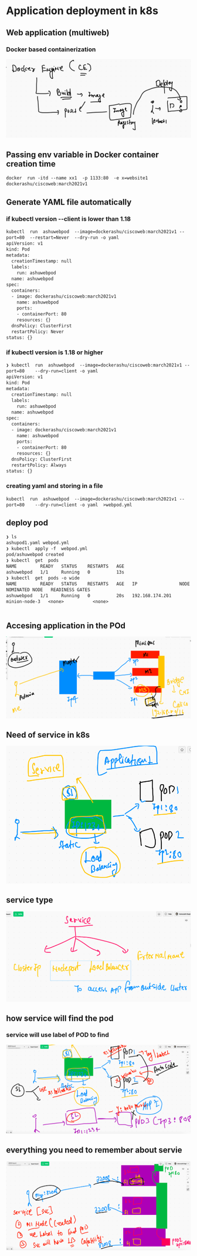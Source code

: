 # Application deployment in k8s 

## Web application (multiweb)

### Docker based containerization 

<img src="appdep.png">

## Passing env variable in Docker container creation time 

```
docker  run -itd --name xx1  -p 1133:80  -e x=website1  dockerashu/ciscoweb:march2021v1 

```
## Generate YAML file automatically 

### if kubectl version --client is lower than 1.18 

```
kubectl  run  ashuwebpod  --image=dockerashu/ciscoweb:march2021v1 --port=80  --restart=Never  --dry-run -o yaml
apiVersion: v1
kind: Pod
metadata:
  creationTimestamp: null
  labels:
    run: ashuwebpod
  name: ashuwebpod
spec:
  containers:
  - image: dockerashu/ciscoweb:march2021v1
    name: ashuwebpod
    ports:
    - containerPort: 80
    resources: {}
  dnsPolicy: ClusterFirst
  restartPolicy: Never
status: {}

```

### if kubectl version is 1.18 or higher 

```
❯ kubectl  run  ashuwebpod  --image=dockerashu/ciscoweb:march2021v1 --port=80    --dry-run=client -o yaml
apiVersion: v1
kind: Pod
metadata:
  creationTimestamp: null
  labels:
    run: ashuwebpod
  name: ashuwebpod
spec:
  containers:
  - image: dockerashu/ciscoweb:march2021v1
    name: ashuwebpod
    ports:
    - containerPort: 80
    resources: {}
  dnsPolicy: ClusterFirst
  restartPolicy: Always
status: {}

```

### creating yaml and storing in a file

```
kubectl  run  ashuwebpod  --image=dockerashu/ciscoweb:march2021v1 --port=80    --dry-run=client -o yaml  >webpod.yml

```

## deploy pod 

```
❯ ls
ashupod1.yaml webpod.yml
❯ kubectl  apply -f  webpod.yml
pod/ashuwebpod created
❯ kubectl  get  pods
NAME         READY   STATUS    RESTARTS   AGE
ashuwebpod   1/1     Running   0          13s
❯ kubectl  get  pods -o wide
NAME         READY   STATUS    RESTARTS   AGE   IP                NODE            NOMINATED NODE   READINESS GATES
ashuwebpod   1/1     Running   0          20s   192.168.174.201   minion-node-3   <none>           <none>


```

## Accesing application in the POd 

<img src="net.png">


## Need of service  in k8s 

<img src="serviceud.png">

## service type 

<img src="stype.png">

## how service will find the pod 

### service will use label of POD to find 

<img src="slabel.png">

## everything you need to remember about servie 

<img src="service.png">

